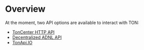 # Overview


At the moment, two API options are available to interact with TON:

* [TonCenter HTTP API](/develop/dapps/apis/toncenter)
* [Decentralized ADNL API](/develop/dapps/apis/adnl)
* [TonApi.IO](https://tonapi.io/)